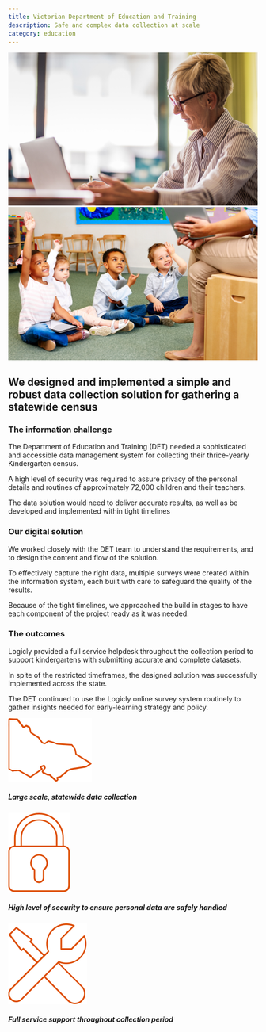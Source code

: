 ```yaml
---
title: Victorian Department of Education and Training
description: Safe and complex data collection at scale
category: education
---
```

<div class="grid grid-cols-12">

<div class="col-span-12 project-images">
    <img src="/Projects/Images/11_Victorian_Department_of_Education_and_Training/Victorian-Department-of-Education-and-Training-teacher-working-on-computer.jpg" />
    <img src="/Projects/Images/11_Victorian_Department_of_Education_and_Training/Victorian-Department-of-Education-and-Training-students-looking-up-to-teacher.jpg" />
</div>


<div class="col-span-12 lg:col-span-9 project-text lg:order-last">
<div>

## We designed and implemented a simple and robust data collection solution for gathering a statewide census

### The information challenge
The Department of Education and Training (DET) needed a sophisticated and accessible data management system for collecting their thrice-yearly Kindergarten census.

A high level of security was required to assure privacy of the personal details and routines of approximately 72,000 children and their teachers.

The data solution would need to deliver accurate results, as well as be developed and implemented within tight timelines

### Our digital solution
We worked closely with the DET team to understand the requirements, and to design the content and flow of the solution.

To effectively capture the right data, multiple surveys were created within the information system, each built with care to safeguard the quality of the results.
  
Because of the tight timelines, we approached the build in stages to have each component of the project ready as it was needed.

### The outcomes

Logicly provided a full service helpdesk throughout the collection period to support kindergartens with submitting accurate and complete datasets.

In spite of the restricted timeframes, the designed solution was successfully implemented across the state.

The DET continued to use the Logicly online survey system routinely to gather insights needed for early-learning strategy and policy.

</div>
</div>


<div class="col-span-12 lg:col-span-3 icons-sidebar">
<div>
<img src="/Projects/Icons/11_Victorian_Department_of_Education_and_Training/Large_scale_statewide_data_collection.svg" />

##### Large scale, statewide data collection
</div>

<div>
<img src="/Projects/Icons/11_Victorian_Department_of_Education_and_Training/High_level_of_security_to_ensure_personal_data.svg" />

##### High level of security to ensure personal data are safely handled
</div>

<div class="icons-sidebar-last">
<img src="/Projects/Icons/11_Victorian_Department_of_Education_and_Training/Full_service_support.svg" />

##### Full service support throughout collection period
</div>
</div>

</div>
